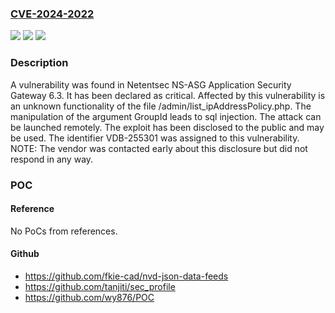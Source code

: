 ### [CVE-2024-2022](https://cve.mitre.org/cgi-bin/cvename.cgi?name=CVE-2024-2022)
![](https://img.shields.io/static/v1?label=Product&message=NS-ASG%20Application%20Security%20Gateway&color=blue)
![](https://img.shields.io/static/v1?label=Version&message=%3D%206.3%20&color=brighgreen)
![](https://img.shields.io/static/v1?label=Vulnerability&message=CWE-89%20SQL%20Injection&color=brighgreen)

### Description

A vulnerability was found in Netentsec NS-ASG Application Security Gateway 6.3. It has been declared as critical. Affected by this vulnerability is an unknown functionality of the file /admin/list_ipAddressPolicy.php. The manipulation of the argument GroupId leads to sql injection. The attack can be launched remotely. The exploit has been disclosed to the public and may be used. The identifier VDB-255301 was assigned to this vulnerability. NOTE: The vendor was contacted early about this disclosure but did not respond in any way.

### POC

#### Reference
No PoCs from references.

#### Github
- https://github.com/fkie-cad/nvd-json-data-feeds
- https://github.com/tanjiti/sec_profile
- https://github.com/wy876/POC

